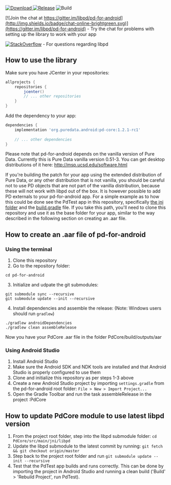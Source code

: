 [ ![Download](https://api.bintray.com/packages/pd-for-android/maven/pd-for-android/images/download.svg) ](https://bintray.com/pd-for-android/maven/pd-for-android/_latestVersion)
[![Release](https://img.shields.io/github/release/libpd/pd-for-android.svg?label=JitPack)](https://jitpack.io/#libpd/pd-for-android/)
![Build](https://github.com/libpd/pd-for-android/workflows/Android%20CI/badge.svg)

[![Join the chat at https://gitter.im/libpd/pd-for-android](http://img.shields.io/badge/chat-online-brightgreen.svg)](https://gitter.im/libpd/pd-for-android)
 \- Try the chat for problems with setting up the library to work with your app

[![StackOverflow](http://img.shields.io/badge/stackoverflow-libpd-blue.svg)]( http://stackoverflow.com/questions/tagged/libpd )
 \- For questions regarding libpd

## How to use the library

Make sure you have JCenter in your repositories:

```gradle
allprojects {
    repositories {
        jcenter()
        // ... other repositories
    }
}
```

Add the dependency to your app:

```gradle
dependencies {
    implementation 'org.puredata.android:pd-core:1.2.1-rc1'
    
    // ... other dependencies
}
```

Please note that pd-for-android depends on the vanilla version of Pure Data. Currently this is Pure Data vanilla version 0.51-3. You can get desktop distributions of it here:
http://msp.ucsd.edu/software.html

If you're building the patch for your app using the extended distribution of Pure Data, or any other distribution that is not vanilla, you should be careful not to use PD objects that are not part of the vanilla distribution, because these will not work with libpd out of the box. It is however possible to add PD externals to your pd-for-android app. For a simple example as to how this could be done see the PdTest app in this repository, specifically [the jni folder](https://github.com/libpd/pd-for-android/tree/master/PdTest/jni) and the [build.gradle](https://github.com/libpd/pd-for-android/tree/master/PdTest/build.gradle) file. If you take this path, you'll need to clone this repository and use it as the base folder for your app, similar to the way described in the following section on creating an .aar file.

## How to create an .aar file of pd-for-android

### Using the terminal

1. Clone this repository
2. Go to the repository folder:
```
cd pd-for-android
```
3. Initialize and udpate the git submodules:
```
git submodule sync --recursive
git submodule update --init --recursive
```
4. Install dependencies and assemble the release: (Note: Windows users should run `gradlew`)
```
./gradlew androidDependencies
./gradlew clean assembleRelease
```

Now you have your PdCore .aar file in the folder PdCore/build/outputs/aar

### Using Android Studio

1. Install Android Studio
1. Make sure the Android SDK and NDK tools are installed and that Android Studio is properly configured to use them
1. Clone and initialize this repository as per steps 1-3 above
1. Create a new Android Studio project by importing `settings.gradle` from the pd-for-android root folder: `File > New > Import Project...`
1. Open the Gradle Toolbar and run the task assembleRelease in the project :PdCore

## How to update PdCore module to use latest libpd version

1. From the project root folder, step into the libpd submodule folder: `cd PdCore/src/main/jni/libpd`
1. Update the libpd submodule to the latest commit by running: `git fetch && git checkout origin/master`
1. Step back to the project root folder and run `git submodule update --init --recursive`
1. Test that the PdTest app builds and runs correctly. This can be done by importing the project in Android Studio and running a clean build ('Build' > 'Rebuild Project', run PdTest).

